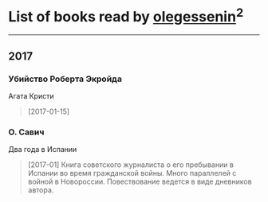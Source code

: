 # List of books read by [olegessenin](http://vk.com/id3901448)<sup>2</sup>
---

## 2017

### Убийство Роберта Экройда
Агата Кристи
> [2017-01-15] 


### О. Савич
Два года в Испании
> [2017-01] Книга советского журналиста о его пребывании в Испании во время гражданской войны. Много параллелей с войной в Новороссии. Повествование ведется в виде дневников автора.



